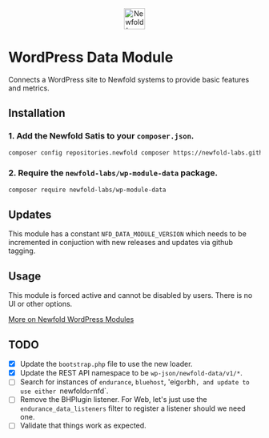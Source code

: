 <div style="text-align: center;">
 <a href="https://newfold.com/" target="_blank">
  <img src="https://newfold.com/content/experience-fragments/newfold/site-header/master/_jcr_content/root/header/logo.coreimg.svg/1621395071423/newfold-digital.svg" alt="Newfold Logo" title="Newfold Digital" height="42" />
 </a>
</div>

# WordPress Data Module
 
Connects a WordPress site to Newfold systems to provide basic features and metrics.
 
 ## Installation
 
 ### 1. Add the Newfold Satis to your `composer.json`.
 
  ```bash
 composer config repositories.newfold composer https://newfold-labs.github.io/satis
 ```
 
 ### 2. Require the `newfold-labs/wp-module-data` package.
 
 ```bash
 composer require newfold-labs/wp-module-data
 ```
 
 ## Updates
 This module has a constant `NFD_DATA_MODULE_VERSION` which needs to be incremented in conjuction with new releases and updates via github tagging. 

 ## Usage
 
 This module is forced active and cannot be disabled by users. There is no UI or other options.
 
 [More on Newfold WordPress Modules](https://github.com/newfold-labs/wp-module-loader)

## TODO

- [x] Update the `bootstrap.php` file to use the new loader.
- [x] Update the REST API namespace to be `wp-json/newfold-data/v1/*`. 
- [ ] Search for instances of `endurance`, `bluehost`, 'eig` or `bh`, and update to use either `newfold` or `nfd`.
- [ ] Remove the BHPlugin listener. For Web, let's just use the `endurance_data_listeners` filter to register a listener should we need one.
- [ ] Validate that things work as expected.
